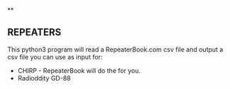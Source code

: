 ﻿**

## REPEATERS

This python3 program will read a RepeaterBook.com csv file and output a csv file you can use as input for:

* CHIRP - RepeaterBook will do the for you.
* Radioddity GD-88


